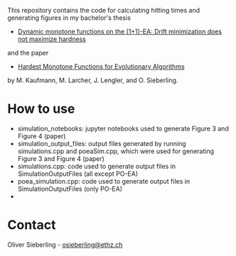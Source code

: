 This repository contains the code for calculating hitting times and generating figures in my bachelor's thesis 

 - [Dynamic monotone functions on the (1+1)-EA: Drift minimization does not maximize hardness](https://polybox.ethz.ch/index.php/s/jkGGklDlNdYuz0b)
  
and the paper 
- [Hardest Monotone Functions for Evolutionary Algorithms](https://arxiv.org/abs/2311.07438)
  
by M. Kaufmann, M. Larcher, J. Lengler, and O. Sieberling.

# How to use

- simulation_notebooks: jupyter notebooks used to generate Figure 3 and Figure 4 (paper)
- simulation_output_files: output files generated by running simulations.cpp and poeaSim.cpp, which were used for generating Figure 3 and Figure 4 (paper)
- simulations.cpp: code used to generate output files in SimulationOutputFiles (all except PO-EA)
- poea_simulation.cpp: code used to generate output files in SimulationOutputFiles (only PO-EA)
- 
  

# Contact
Oliver Sieberling - osieberling@ethz.ch
